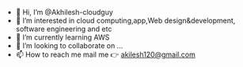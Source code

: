 - 👋 Hi, I’m @Akhilesh-cloudguy
- 👀 I’m interested in  cloud computing,app,Web  design&development, software engineering and etc
- 🌱 I’m currently learning AWS  
- 💞️ I’m looking to collaborate on ...
- 📫 How to reach me mail me 👉 akilesh120@gmail.com

<!---
Akhilesh-cloudguy/Akhilesh-cloudguy is a ✨ special ✨ repository because its `README.md` (this file) appears on your GitHub profile.
You can click the Preview link to take a look at your changes.
--->
